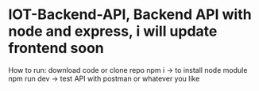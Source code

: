 # IOT-Backend-API, Backend API with node and express, i will update frontend soon
How to run:
download code or clone repo
npm i -> to install node module
npm run dev -> test API with postman or whatever you like
